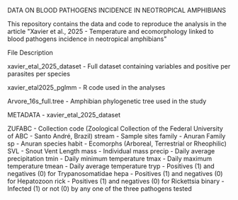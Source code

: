 DATA ON BLOOD PATHOGENS INCIDENCE IN NEOTROPICAL AMPHIBIANS

This repository contains the data and code to reproduce the analysis in the article "Xavier et al., 2025 - Temperature and ecomorphology linked to blood pathogens incidence in neotropical amphibians"

File Description

xavier_etal_2025_dataset - Full dataset containing variables and positive per parasites per species

xavier_etal2025_pglmm - R code used in the analyses

Arvore_16s_full.tree - Amphibian phylogenetic tree used in the study


METADATA - xavier_etal_2025_dataset

ZUFABC - Collection code (Zoological Collection of the Federal University of ABC - Santo André, Brazil)
stream - Sample sites
family - Anuran Family
sp - Anuran species
habit - Ecomorphs (Arboreal, Terrestrial or Rheophilic) 
SVL - Snout Vent Length
mass - Individual mass
precip - Daily average precipitation
tmin - Daily minimum temperature
tmax - Daily maximum temperature
tmean - Daily average temperature
tryp - Positives (1) and negatives (0) for Trypanosomatidae
hepa - Positives (1) and negatives (0) for Hepatozoon
rick - Positives (1) and negatives (0) for Rickettsia
binary - Infected (1) or not (0) by any one of the three pathogens tested
